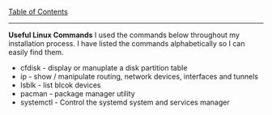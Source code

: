 [Table of Contents](README.md)
***

**Useful Linux Commands**
I used the commands below throughout my installation process.  I have listed the
commands alphabetically so I can easily find them.

* cfdisk - display or manuplate a disk partition table
* ip - show / manipulate routing, network devices, interfaces and tunnels
* lsblk - list blcok devices
* pacman - package manager utility
* systemctl - Control the systemd system and services manager
